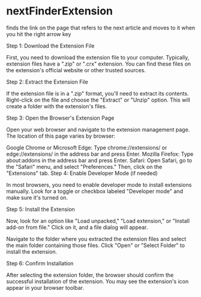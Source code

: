 # nextFinderExtension
finds the link on the page that refers to the next article and moves to it when you hit the right arrow key

Step 1: Download the Extension File

First, you need to download the extension file to your computer. Typically, extension files have a ".zip" or ".crx" extension. You can find these files on the extension's official website or other trusted sources.

Step 2: Extract the Extension File

If the extension file is in a ".zip" format, you'll need to extract its contents. Right-click on the file and choose the "Extract" or "Unzip" option. This will create a folder with the extension's files.

Step 3: Open the Browser's Extension Page

Open your web browser and navigate to the extension management page. The location of this page varies by browser:

Google Chrome or Microsoft Edge: Type chrome://extensions/ or edge://extensions/ in the address bar and press Enter.
Mozilla Firefox: Type about:addons in the address bar and press Enter.
Safari: Open Safari, go to the "Safari" menu, and select "Preferences." Then, click on the "Extensions" tab.
Step 4: Enable Developer Mode (if needed)

In most browsers, you need to enable developer mode to install extensions manually. Look for a toggle or checkbox labeled "Developer mode" and make sure it's turned on.

Step 5: Install the Extension

Now, look for an option like "Load unpacked," "Load extension," or "Install add-on from file." Click on it, and a file dialog will appear.

Navigate to the folder where you extracted the extension files and select the main folder containing those files. Click "Open" or "Select Folder" to install the extension.

Step 6: Confirm Installation

After selecting the extension folder, the browser should confirm the successful installation of the extension. You may see the extension's icon appear in your browser toolbar.
